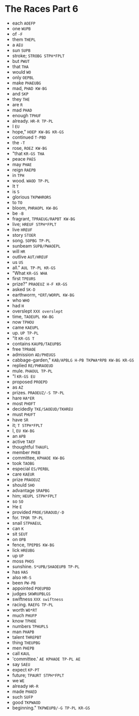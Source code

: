 # The Races Part 6

* each `AOEFP`
* one `WUPB`
* of `-F`
* them `THEPL`
* a `AEU`
* sun `SUPB`
* stroke; `STROBG STPH*FPLT`
* but `PWUT`
* that `THA`
* would `WO`
* only `OEPBL`
* make `PHAEUBG`
* mad, `PHAD KW-BG`
* and `SKP`
* they `THE`
* are `R`
* mad `PHAD`
* enough `TPHUF`
* already. `HR-R TP-PL`
* I `EU`
* hope," `HOEP KW-BG KR-GS`
* continued `T-PBD`
* the `-T`
* rose, `ROEZ KW-BG`
* "that `KR-GS THA`
* peace `PAES`
* may `PHAE`
* reign `RAEPB`
* in `TPH`
* wood. `WAOD TP-PL`
* It `T`
* is `S`
* glorious `TKPWHRORS`
* to `TO`
* bloom, `PHRAOPL KW-BG`
* be `-B`
* fragrant, `TPRAEUG/RAPBT KW-BG`
* live; `HREUF STPH*FPLT`
* live `HREUF`
* story `STOER`
* song. `SOPBG TP-PL`
* sunbeam `SUPB/PWAOEPL`
* will `HR`
* outlive `AUT/HREUF`
* us `US`
* all." `AUL TP-PL KR-GS`
* "What `KR-GS WHA`
* first `TPEURS`
* prize?" `PRAOEUZ H-F KR-GS`
* asked `SK-D`
* earthworm, `*ERT/WORPL KW-BG`
* who `WHO`
* had `H`
* overslept `XXX overslept`
* time, `TAOEUPL KW-BG`
* now `TPHOU`
* came `KAEUPL`
* up. `UP TP-PL`
* "It `KR-GS T`
* contains `KAUPB/TAEUPBS`
* free `TPRAOE`
* admission `AD/PHEUGS`
* cabbage-garden," `KAB/APBLG H-PB TKPWA*RPB KW-BG KR-GS`
* replied `RE/PHRAOEUD`
* mule. `PHAOUL TP-PL`
* "I `KR-GS EU`
* proposed `PROEPD`
* as `AZ`
* prizes. `PRAOEUZ/-S TP-PL`
* hare `HA*ER`
* most `PHOFT`
* decidedly `TKE/SAOEUD/TKHREU`
* must `PHUFT`
* have `SR`
* it; `T STPH*FPLT`
* I, `EU KW-BG`
* an `APB`
* active `TAEF`
* thoughtful `THAUFL`
* member `PHEB`
* committee, `KPHAOE KW-BG`
* took `TAOBG`
* especial `ES/PERBL`
* care `KAEUR`
* prize `PRAOEUZ`
* should `SHO`
* advantage `SRAPBG`
* him; `HEUPL STPH*FPLT`
* so `SO`
* He `E`
* provided `PROE/SRAOUD/-D`
* for. `TPOR TP-PL`
* snail `STPHAEUL`
* can `K`
* sit `SEUT`
* on `OPB`
* fence, `TPEPBS KW-BG`
* lick `HREUBG`
* up `UP`
* moss `PHOS`
* sunshine. `S*UPB/SHAOEUPB TP-PL`
* has `HAS`
* also `HR-S`
* been `PW-PB`
* appointed `POEUPBD`
* judges `SKWRUPBLGS`
* swiftness `XXX swiftness`
* racing. `RAEFG TP-PL`
* worth `WO*RT`
* much `PHUFP`
* know `TPHOE`
* numbers `TPHUPLS`
* man `PHAPB`
* talent `THREPBT`
* thing `THEUPBG`
* men `PHEPB`
* call `KAUL`
* 'committee.' `AE KPHAOE TP-PL AE`
* say `SAEU`
* expect `KP-PT`
* future; `TPAURT STPH*FPLT`
* we `WE`
* already `HR-R`
* made `PHAED`
* such `SUFP`
* good `TKPWAOD`
* beginning." `TKPWEUPB/-G TP-PL KR-GS`
